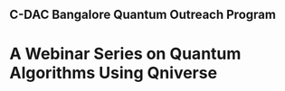 ## C-DAC Bangalore Quantum Outreach Program

# A Webinar Series on Quantum Algorithms Using Qniverse